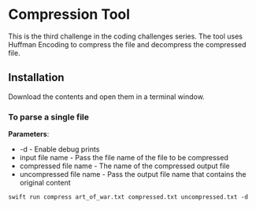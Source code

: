
# Compression Tool

This is the third challenge in the coding challenges series. The tool uses Huffman Encoding to compress the file and decompress the compressed file.


## Installation

Download the contents and open them in a terminal window.

### To parse a single file

**Parameters**:

* -d - Enable debug prints
* input file name - Pass the file name of the file to be compressed
* compressed file name - The name of the compressed output file
* uncompressed file name - Pass the output file name that contains the original content

```
swift run compress art_of_war.txt compressed.txt uncompressed.txt -d
```